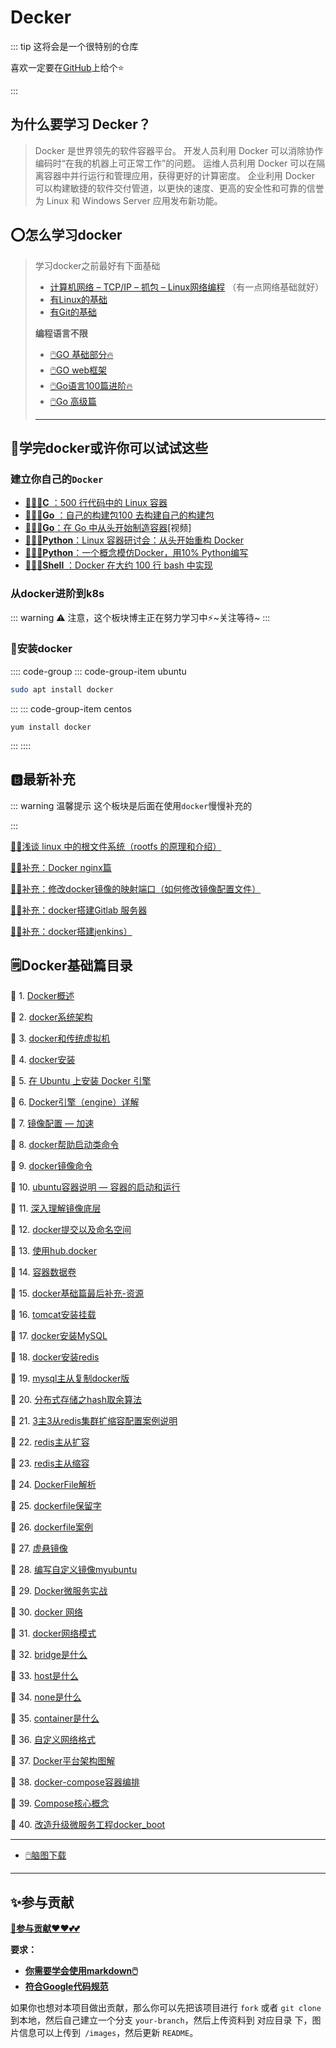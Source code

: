 # Decker

:::  tip 
这将会是一个很特别的仓库

喜欢一定要在[GitHub](https://github.com/3293172751/cs-awesome-Block_Chain)上给个⭐

:::



## 为什么要学习 Decker？

> Docker 是世界领先的软件容器平台。
>开发人员利用 Docker 可以消除协作编码时“在我的机器上可正常工作”的问题。
> 运维人员利用 Docker 可以在隔离容器中并行运行和管理应用，获得更好的计算密度。
>企业利用 Docker 可以构建敏捷的软件交付管道，以更快的速度、更高的安全性和可靠的信誉为 Linux 和 Windows Server 应用发布新功能。



## ⭕怎么学习docker

> 学习docker之前最好有下面基础
>
> +  [计算机网络 – TCP/IP – 抓包 – Linux网络编程](https://github.com/3293172751/Block_Chain/blob/master/web/README.md) （有一点网络基础就好）
> +  [有Linux的基础](https://github.com/3293172751/CS_COURSE/blob/master/linux/README.md)
> +  [有Git的基础](https://github.com/3293172751/awesome-cs-course/blob/master/Git/README.md)
>
> **编程语言不限**
>
> -  [🖱️GO 基础部分🔥](https://github.com/3293172751/Block_Chain/blob/master/TOC.md)
> -  [🖱️GO web框架](https://github.com/3293172751/Block_Chain/blob/master/go-web)
> -  [🖱️Go语言100篇进阶🔥](https://github.com/3293172751/Block_Chain/blob/master/Gomd_super/README.md)
> -  [🖱️Go 高级篇](https://github.com/3293172751/Block_Chain/blob/master/go-advancend/README.md)
>
> ---

## 🔮学完docker或许你可以试试这些

### 建立你自己的`Docker`

-  [🔱🔧🧰**C** ：500 行代码中的 Linux 容器](https://blog.lizzie.io/linux-containers-in-500-loc.html)
-  [🔱🔧🧰**Go** ：自己的构建包100 去构建自己的构建包](https://www.infoq.com/articles/build-a-container-golang)
-  [🔱🔧🧰**Go**：在 Go 中从头开始制造容器](https://www.youtube.com/watch?v=8fi7uSYlOdc)[视频]
-  [🔱🔧🧰**Python**：Linux 容器研讨会：从头开始重构 Docker](https://github.com/Fewbytes/rubber-docker)
-  [🔱🔧🧰**Python**：一个概念模仿Docker，用10% Python编写](https://github.com/tonybaloney/mocker)
-  [🔱🔧🧰**Shell** ：Docker 在大约 100 行 bash 中实现](https://github.com/p8952/bocker)



### 从docker进阶到k8s

::: warning
⚠️ 注意，这个板块博主正在努力学习中⚡~关注等待~
:::



###  💱安装docker

:::: code-group
::: code-group-item ubuntu

```bash
sudo apt install docker
```
:::
::: code-group-item centos

```shell
yum install docker
```
:::
::::



## 🅱️最新补充

::: warning 温馨提示
这个板块是后面在使用`docker`慢慢补充的

:::



[💢🚝浅谈 linux 中的根文件系统（rootfs 的原理和介绍）](./41.md)

[💢🚝补充：Docker nginx篇](42.md)

[💢🚝补充：修改docker镜像的映射端口（如何修改镜像配置文件）](43.md)

[💢🚝补充：docker搭建Gitlab 服务器](44.md)

[💢🚝补充：docker搭建jenkins）](45.md)



## 🗒️Docker基础篇目录

🐋 1. [Docker概述](1.md)

🐋 2. [docker系统架构](2.md)

🐋 3. [docker和传统虚拟机](3.md)

🐋 4. [docker安装](4.md)

🐋 5. [在 Ubuntu 上安装 Docker 引擎](5.md)

🐋 6. [Docker引擎（engine）详解](6.md)

🐋 7. [镜像配置 — 加速](7.md)

🐋 8. [docker帮助启动类命令](8.md)

🐋 9. [docker镜像命令](9.md)

🐋 10. [ubuntu容器说明 — 容器的启动和运行](10.md)

🐋 11. [深入理解镜像底层](11.md)

🐋 12. [docker提交以及命名空间](12.md)

🐋 13. [使用hub.docker](13.md)

🐋 14. [容器数据卷](14.md)

🐋 15. [docker基础篇最后补充-资源](15.md)

🐋 16. [tomcat安装挂载](16.md)

🐋 17. [docker安装MySQL](17.md)

🐋 18. [docker安装redis](18.md)

🐋 19. [mysql主从复制docker版](19.md)

🐋 20. [分布式存储之hash取余算法](20.md)

🐋 21. [3主3从redis集群扩缩容配置案例说明](21.md)

🐋 22. [redis主从扩容](22.md)

🐋 23. [redis主从缩容](23.md)

🐋 24. [DockerFile解析](24.md)

🐋 25. [dockerfile保留字](25.md)

🐋 26. [dockerfile案例](26.md)

🐋 27. [虚悬镜像](27.md)

🐋 28. [编写自定义镜像myubuntu](28.md)

🐋 29. [Docker微服务实战](29.md)

🐋 30. [docker 网络](30.md)

🐋 31. [docker网络模式](31.md)

🐋 32. [bridge是什么](32.md)

🐋 33. [host是什么](33.md)

🐋 34. [none是什么](34.md)

🐋 35. [container是什么](35.md)

🐋 36. [自定义网络格式](36.md)

🐋 37. [Docker平台架构图解](37.md)

🐋 38. [docker-compose容器编排](38.md)

🐋 39. [Compose核心概念](39.md)

🐋 40. [改造升级微服务工程docker_boot](40.md)

---

+  [ 🖱️脑图下载](脑图笔记)

---

## ✨参与贡献

**[🫵参与贡献❤️❤️💕💕](https://nsddd.top/archives/contributors)**

**要求：**

- [**你需要学会使用markdown🖱️**](https://github.com/3293172751/CS_COURSE/blob/master/markdown/README.md)
- [**符合Google代码规范**](https://zh-google-styleguide.readthedocs.io/en/latest/google-cpp-styleguide/)

如果你也想对本项目做出贡献，那么你可以先把该项目进行 `fork` 或者 `git clone` 到本地，然后自己建立一个分支 `your-branch`，然后上传资料到 对应目录 下，图片信息可以上传到` /images`，然后更新 `README`。
